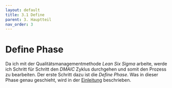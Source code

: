 ```yaml
---
layout: default
title: 3.1 Define
parent: 3. Hauptteil
nav_order: 3
---
```

# Define Phase

Da ich mit der Qualitätsmanagementmethode *Lean Six Sigma* arbeite, werde ich Schritt für Schritt den *DMAIC* Zyklus durchgehen und somit den Prozess zu bearbeiten. Der erste Schritt dazu ist die *Define Phase*. Was in dieser Phase genau geschieht, wird in der [Einleitung](../Einleitung/2.5%20Projektmanagementmethode.md#lean-six-sigma) beschrieben.

